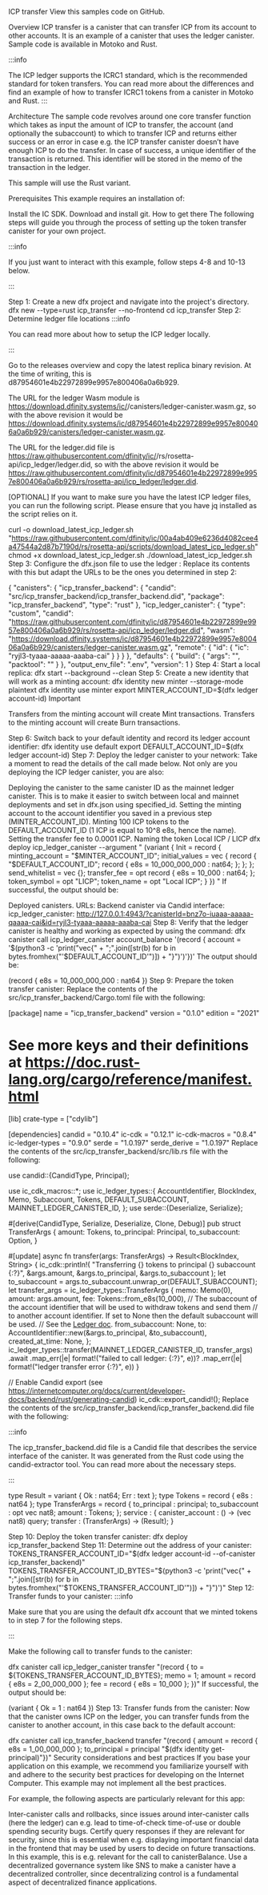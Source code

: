 ICP transfer
View this samples code on GitHub.

Overview
ICP transfer is a canister that can transfer ICP from its account to other accounts. It is an example of a canister that uses the ledger canister. Sample code is available in Motoko and Rust.

:::info

The ICP ledger supports the ICRC1 standard, which is the recommended standard for token transfers. You can read more about the differences and find an example of how to transfer ICRC1 tokens from a canister in Motoko and Rust. :::

Architecture
The sample code revolves around one core transfer function which takes as input the amount of ICP to transfer, the account (and optionally the subaccount) to which to transfer ICP and returns either success or an error in case e.g. the ICP transfer canister doesn’t have enough ICP to do the transfer. In case of success, a unique identifier of the transaction is returned. This identifier will be stored in the memo of the transaction in the ledger.

This sample will use the Rust variant.

Prerequisites
This example requires an installation of:

 Install the IC SDK.
 Download and install git.
How to get there
The following steps will guide you through the process of setting up the token transfer canister for your own project.

:::info

If you just want to interact with this example, follow steps 4-8 and 10-13 below.

:::

Step 1: Create a new dfx project and navigate into the project's directory.
dfx new --type=rust icp_transfer --no-frontend
cd icp_transfer
Step 2: Determine ledger file locations
:::info

You can read more about how to setup the ICP ledger locally.

:::

Go to the releases overview and copy the latest replica binary revision. At the time of writing, this is d87954601e4b22972899e9957e800406a0a6b929.

The URL for the ledger Wasm module is https://download.dfinity.systems/ic/<REVISION>/canisters/ledger-canister.wasm.gz, so with the above revision it would be https://download.dfinity.systems/ic/d87954601e4b22972899e9957e800406a0a6b929/canisters/ledger-canister.wasm.gz.

The URL for the ledger.did file is https://raw.githubusercontent.com/dfinity/ic/<REVISION>/rs/rosetta-api/icp_ledger/ledger.did, so with the above revision it would be https://raw.githubusercontent.com/dfinity/ic/d87954601e4b22972899e9957e800406a0a6b929/rs/rosetta-api/icp_ledger/ledger.did.

[OPTIONAL] If you want to make sure you have the latest ICP ledger files, you can run the following script. Please ensure that you have jq installed as the script relies on it.

curl -o download_latest_icp_ledger.sh "https://raw.githubusercontent.com/dfinity/ic/00a4ab409e6236d4082cee4a47544a2d87b7190d/rs/rosetta-api/scripts/download_latest_icp_ledger.sh"
chmod +x download_latest_icp_ledger.sh
./download_latest_icp_ledger.sh
Step 3: Configure the dfx.json file to use the ledger :
Replace its contents with this but adapt the URLs to be the ones you determined in step 2:

{
    "canisters": {
        "icp_transfer_backend": {
            "candid": "src/icp_transfer_backend/icp_transfer_backend.did",
            "package": "icp_transfer_backend",
            "type": "rust"
        },
        "icp_ledger_canister": {
            "type": "custom",
            "candid": "https://raw.githubusercontent.com/dfinity/ic/d87954601e4b22972899e9957e800406a0a6b929/rs/rosetta-api/icp_ledger/ledger.did",
            "wasm": "https://download.dfinity.systems/ic/d87954601e4b22972899e9957e800406a0a6b929/canisters/ledger-canister.wasm.gz",
            "remote": {
                "id": {
                    "ic": "ryjl3-tyaaa-aaaaa-aaaba-cai"
                }
            }
        }
    },
    "defaults": {
        "build": {
            "args": "",
            "packtool": ""
        }
    },
    "output_env_file": ".env",
    "version": 1
}
Step 4: Start a local replica:
dfx start --background --clean
Step 5: Create a new identity that will work as a minting account:
dfx identity new minter --storage-mode plaintext
dfx identity use minter
export MINTER_ACCOUNT_ID=$(dfx ledger account-id)
Important

Transfers from the minting account will create Mint transactions. Transfers to the minting account will create Burn transactions.

Step 6: Switch back to your default identity and record its ledger account identifier:
dfx identity use default
export DEFAULT_ACCOUNT_ID=$(dfx ledger account-id)
Step 7: Deploy the ledger canister to your network:
Take a moment to read the details of the call made below. Not only are you deploying the ICP ledger canister, you are also:

Deploying the canister to the same canister ID as the mainnet ledger canister. This is to make it easier to switch between local and mainnet deployments and set in dfx.json using specified_id.
Setting the minting account to the account identifier you saved in a previous step (MINTER_ACCOUNT_ID).
Minting 100 ICP tokens to the DEFAULT_ACCOUNT_ID (1 ICP is equal to 10^8 e8s, hence the name).
Setting the transfer fee to 0.0001 ICP.
Naming the token Local ICP / LICP
dfx deploy icp_ledger_canister --argument "
  (variant {
    Init = record {
      minting_account = \"$MINTER_ACCOUNT_ID\";
      initial_values = vec {
        record {
          \"$DEFAULT_ACCOUNT_ID\";
          record {
            e8s = 10_000_000_000 : nat64;
          };
        };
      };
      send_whitelist = vec {};
      transfer_fee = opt record {
        e8s = 10_000 : nat64;
      };
      token_symbol = opt \"LICP\";
      token_name = opt \"Local ICP\";
    }
  })
"
If successful, the output should be:

Deployed canisters.
URLs:
  Backend canister via Candid interface:
    icp_ledger_canister: http://127.0.0.1:4943/?canisterId=bnz7o-iuaaa-aaaaa-qaaaa-cai&id=ryjl3-tyaaa-aaaaa-aaaba-cai
Step 8: Verify that the ledger canister is healthy and working as expected by using the command:
dfx canister call icp_ledger_canister account_balance '(record { account = '$(python3 -c 'print("vec{" + ";".join([str(b) for b in bytes.fromhex("'$DEFAULT_ACCOUNT_ID'")]) + "}")')'})'
The output should be:

(record { e8s = 10_000_000_000 : nat64 })
Step 9: Prepare the token transfer canister:
Replace the contents of the src/icp_transfer_backend/Cargo.toml file with the following:

[package]
name = "icp_transfer_backend"
version = "0.1.0"
edition = "2021"

# See more keys and their definitions at https://doc.rust-lang.org/cargo/reference/manifest.html

[lib]
crate-type = ["cdylib"]

[dependencies]
candid = "0.10.4"
ic-cdk = "0.12.1"
ic-cdk-macros = "0.8.4"
ic-ledger-types = "0.9.0"
serde = "1.0.197"
serde_derive = "1.0.197"
Replace the contents of the src/icp_transfer_backend/src/lib.rs file with the following:

use candid::{CandidType, Principal};

use ic_cdk_macros::*;
use ic_ledger_types::{
    AccountIdentifier, BlockIndex, Memo, Subaccount, Tokens, DEFAULT_SUBACCOUNT,
    MAINNET_LEDGER_CANISTER_ID,
};
use serde::{Deserialize, Serialize};

#[derive(CandidType, Serialize, Deserialize, Clone, Debug)]
pub struct TransferArgs {
    amount: Tokens,
    to_principal: Principal,
    to_subaccount: Option<Subaccount>,
}

#[update]
async fn transfer(args: TransferArgs) -> Result<BlockIndex, String> {
    ic_cdk::println!(
        "Transferring {} tokens to principal {} subaccount {:?}",
        &args.amount,
        &args.to_principal,
        &args.to_subaccount
    );
    let to_subaccount = args.to_subaccount.unwrap_or(DEFAULT_SUBACCOUNT);
    let transfer_args = ic_ledger_types::TransferArgs {
        memo: Memo(0),
        amount: args.amount,
        fee: Tokens::from_e8s(10_000),
        // The subaccount of the account identifier that will be used to withdraw tokens and send them
        // to another account identifier. If set to None then the default subaccount will be used.
        // See the [Ledger doc](https://internetcomputer.org/docs/current/developer-docs/integrations/ledger/#accounts).
        from_subaccount: None,
        to: AccountIdentifier::new(&args.to_principal, &to_subaccount),
        created_at_time: None,
    };
    ic_ledger_types::transfer(MAINNET_LEDGER_CANISTER_ID, transfer_args)
        .await
        .map_err(|e| format!("failed to call ledger: {:?}", e))?
        .map_err(|e| format!("ledger transfer error {:?}", e))
}

// Enable Candid export (see https://internetcomputer.org/docs/current/developer-docs/backend/rust/generating-candid)
ic_cdk::export_candid!();
Replace the contents of the src/icp_transfer_backend/icp_transfer_backend.did file with the following:

:::info

The icp_transfer_backend.did file is a Candid file that describes the service interface of the canister. It was generated from the Rust code using the candid-extractor tool. You can read more about the necessary steps.

:::

type Result = variant { Ok : nat64; Err : text };
type Tokens = record { e8s : nat64 };
type TransferArgs = record {
  to_principal : principal;
  to_subaccount : opt vec nat8;
  amount : Tokens;
};
service : {
  canister_account : () -> (vec nat8) query;
  transfer : (TransferArgs) -> (Result);
}

Step 10: Deploy the token transfer canister:
dfx deploy icp_transfer_backend
Step 11: Determine out the address of your canister:
TOKENS_TRANSFER_ACCOUNT_ID="$(dfx ledger account-id --of-canister icp_transfer_backend)"
TOKENS_TRANSFER_ACCOUNT_ID_BYTES="$(python3 -c 'print("vec{" + ";".join([str(b) for b in bytes.fromhex("'$TOKENS_TRANSFER_ACCOUNT_ID'")]) + "}")')"
Step 12: Transfer funds to your canister:
:::info

Make sure that you are using the default dfx account that we minted tokens to in step 7 for the following steps.

:::

Make the following call to transfer funds to the canister:

dfx canister call icp_ledger_canister transfer "(record { to = ${TOKENS_TRANSFER_ACCOUNT_ID_BYTES}; memo = 1; amount = record { e8s = 2_00_000_000 }; fee = record { e8s = 10_000 }; })"
If successful, the output should be:

(variant { Ok = 1 : nat64 })
Step 13: Transfer funds from the canister:
Now that the canister owns ICP on the ledger, you can transfer funds from the canister to another account, in this case back to the default account:

dfx canister call icp_transfer_backend transfer "(record { amount = record { e8s = 1_00_000_000 }; to_principal = principal \"$(dfx identity get-principal)\"})"
Security considerations and best practices
If you base your application on this example, we recommend you familiarize yourself with and adhere to the security best practices for developing on the Internet Computer. This example may not implement all the best practices.

For example, the following aspects are particularly relevant for this app:

Inter-canister calls and rollbacks, since issues around inter-canister calls (here the ledger) can e.g. lead to time-of-check time-of-use or double spending security bugs.
Certify query responses if they are relevant for security, since this is essential when e.g. displaying important financial data in the frontend that may be used by users to decide on future transactions. In this example, this is e.g. relevant for the call to canisterBalance.
Use a decentralized governance system like SNS to make a canister have a decentralized controller, since decentralizing control is a fundamental aspect of decentralized finance applications.